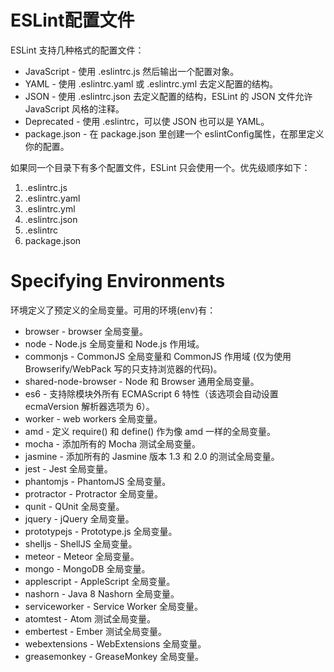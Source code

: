 # ESLint配置文件

ESLint 支持几种格式的配置文件：

- JavaScript - 使用 .eslintrc.js 然后输出一个配置对象。
- YAML - 使用 .eslintrc.yaml 或 .eslintrc.yml 去定义配置的结构。
- JSON - 使用 .eslintrc.json 去定义配置的结构，ESLint 的 JSON 文件允许 JavaScript 风格的注释。
- Deprecated - 使用 .eslintrc，可以使 JSON 也可以是 YAML。
- package.json - 在 package.json 里创建一个 eslintConfig属性，在那里定义你的配置。

如果同一个目录下有多个配置文件，ESLint 只会使用一个。优先级顺序如下：
1. .eslintrc.js
2. .eslintrc.yaml
3. .eslintrc.yml
4. .eslintrc.json
5. .eslintrc
6. package.json


# Specifying Environments

环境定义了预定义的全局变量。可用的环境(env)有：

- browser - browser 全局变量。
- node - Node.js 全局变量和 Node.js 作用域。
- commonjs - CommonJS 全局变量和 CommonJS 作用域 (仅为使用 Browserify/WebPack 写的只支持浏览器的代码)。
- shared-node-browser - Node 和 Browser 通用全局变量。
- es6 - 支持除模块外所有 ECMAScript 6 特性（该选项会自动设置 ecmaVersion 解析器选项为 6）。
- worker - web workers 全局变量。
- amd - 定义 require() 和 define() 作为像 amd 一样的全局变量。
- mocha - 添加所有的 Mocha 测试全局变量。
- jasmine - 添加所有的 Jasmine 版本 1.3 和 2.0 的测试全局变量。
- jest - Jest 全局变量。
- phantomjs - PhantomJS 全局变量。
- protractor - Protractor 全局变量。
- qunit - QUnit 全局变量。
- jquery - jQuery 全局变量。
- prototypejs - Prototype.js 全局变量。
- shelljs - ShellJS 全局变量。
- meteor - Meteor 全局变量。
- mongo - MongoDB 全局变量。
- applescript - AppleScript 全局变量。
- nashorn - Java 8 Nashorn 全局变量。
- serviceworker - Service Worker 全局变量。
- atomtest - Atom 测试全局变量。
- embertest - Ember 测试全局变量。
- webextensions - WebExtensions 全局变量。
- greasemonkey - GreaseMonkey 全局变量。

```JavaScript

```
